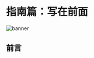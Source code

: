 # 指南篇：写在前面

![banner][guide-banner-image]

## 前言

[guide-banner-image]: /images/guide-banner-image.jpeg